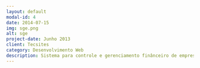 ```yaml
---
layout: default
modal-id: 4
date: 2014-07-15
img: sge.png
alt: sge
project-date: Junho 2013
client: Tecsites
category: Desenvolvimento Web
description: Sistema para controle e gerenciamento finânceiro de empresas de pequeno e médio porte. 
---
```

